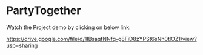 # PartyTogether

Watch the Project demo by clicking on below link:

https://drive.google.com/file/d/1IBsaqfNNfq-g8FiD8zYPSt6sNh0tlOZ1/view?usp=sharing




